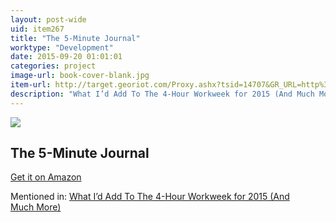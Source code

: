 ```yaml
---
layout: post-wide
uid: item267
title: "The 5-Minute Journal"
worktype: "Development"
date: 2015-09-20 01:01:01
categories: project
image-url: book-cover-blank.jpg
item-url: http://target.georiot.com/Proxy.ashx?tsid=14707&GR_URL=http%3A%2F%2Fwww.amazon.com%2FThe-Five-Minute-Journal-Happier%2Fdp%2F0991846206%2F
description: "What I’d Add To The 4-Hour Workweek for 2015 (And Much More)"
---
```

<a href="http://target.georiot.com/Proxy.ashx?tsid=14707&GR_URL=http%3A%2F%2Fwww.amazon.com%2FThe-Five-Minute-Journal-Happier%2Fdp%2F0991846206%2F" target="blank"><img src="../../../../img/thumbs/book-cover-blank.jpg" class="prod-img"></a>
<h2>The 5-Minute Journal</h2>
<p><a href="http://target.georiot.com/Proxy.ashx?tsid=14707&GR_URL=http%3A%2F%2Fwww.amazon.com%2FThe-Five-Minute-Journal-Happier%2Fdp%2F0991846206%2F" target="blank">Get it on Amazon</a><p>
<p>Mentioned in: <a href="http://fourhourworkweek.com/2014/12/23/4-hour-work-week-2015/" target="blank">What I’d Add To The 4-Hour Workweek for 2015 (And Much More)</a></p>

